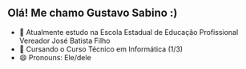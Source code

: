 ## Olá! Me chamo Gustavo Sabino :)

- 🔭 Atualmente estudo na Escola Estadual de Educação Profissional Vereador José Batista Filho
- 🌱 Cursando o Curso Técnico em Informática (1/3)
- 😄 Pronouns: Ele/dele

<div>
  <a href="
</div>
